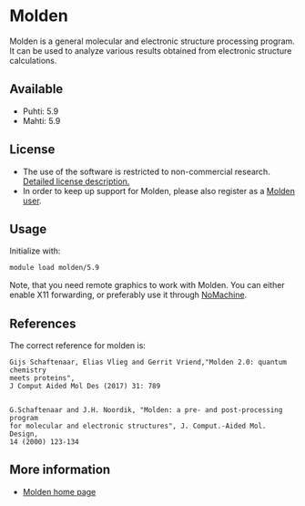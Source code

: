 # Molden

Molden is a general molecular and electronic structure processing program. It can be used to analyze various results obtained from electronic structure calculations.

## Available

-   Puhti: 5.9
-   Mahti: 5.9

## License

-  The use of the software is restricted to non-commercial research. [Detailed license description.](http://cheminf.cmbi.ru.nl/molden/CopyRight.html)    
-  In order to keep up support for Molden, please also register as a [Molden user](http://cheminf.cmbi.ru.nl/molden/form.html).
## Usage

Initialize with:

```bash
module load molden/5.9 
```

Note, that you need remote graphics to work with Molden. You can either enable X11 forwarding, or preferably use it through [NoMachine](nomachine.md).

## References
The correct reference for molden is:

```
Gijs Schaftenaar, Elias Vlieg and Gerrit Vriend,"Molden 2.0: quantum chemistry
meets proteins",
J Comput Aided Mol Des (2017) 31: 789


G.Schaftenaar and J.H. Noordik, "Molden: a pre- and post-processing program 
for molecular and electronic structures", J. Comput.-Aided Mol. Design,
14 (2000) 123-134 
```

## More information
-   [Molden home page](http://cheminf.cmbi.ru.nl/molden/)


